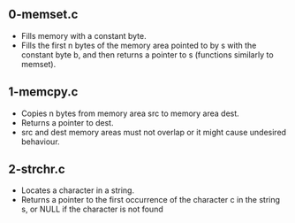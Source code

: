 ## 0-memset.c
- Fills memory with a constant byte.
- Fills the first n bytes of the memory area pointed to by s with the constant
byte b, and then returns a pointer to s (functions similarly to memset).
## 1-memcpy.c
- Copies n bytes from memory area src to memory area dest.
- Returns a pointer to dest.
- src and dest memory areas must not overlap or it might cause undesired
behaviour.
## 2-strchr.c
- Locates a character in a string.
- Returns a pointer to the first occurrence of the character c in the string s,
or NULL if the character is not found 
